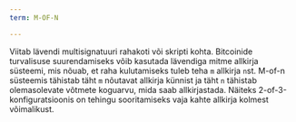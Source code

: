 ```yaml
---
term: M-OF-N

---
```

Viitab lävendi multisignatuuri rahakoti või skripti kohta. Bitcoinide turvalisuse suurendamiseks võib kasutada lävendiga mitme allkirja süsteemi, mis nõuab, et raha kulutamiseks tuleb teha `m` allkirja `n`st. M-of-n süsteemis tähistab täht `m` nõutavat allkirja künnist ja täht `n` tähistab olemasolevate võtmete koguarvu, mida saab allkirjastada. Näiteks 2-of-3-konfiguratsioonis on tehingu sooritamiseks vaja kahte allkirja kolmest võimalikust.
